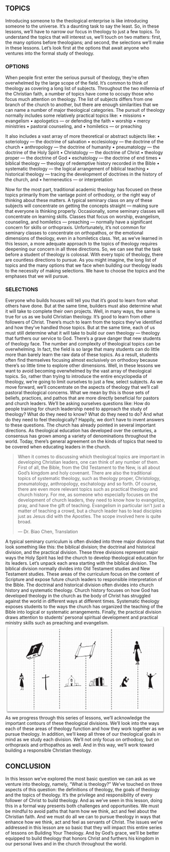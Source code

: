 ## TOPICS

Introducing someone to the theological enterprise is like introducing someone to the universe. It’s a daunting task to say the least. So, in these lessons, we’ll have to narrow our focus in theology to just a few topics. 
To understand the topics that will interest us, we’ll touch on two matters: first, the many options before theologians; and second, the selections we’ll make in these lessons. Let’s look first at the options that await anyone who ventures into the formal study of theology. 


### OPTIONS

When people first enter the serious pursuit of theology, they’re often overwhelmed by the large scope of the field. It’s common to think of theology as covering a long list of subjects. Throughout the two millennia of the Christian faith, a number of topics have come to occupy those who focus much attention on theology. The list of subjects differs from one branch of the church to another, but there are enough similarities that we can name a number of major theological categories. 
The pursuit of theology normally includes some relatively practical topics like: 
•	missions 
•	evangelism 
•	apologetics — or defending the faith
•	worship 
•	mercy ministries 
•	pastoral counseling, and 
•	homiletics — or preaching 

It also includes a vast array of more theoretical or abstract subjects like: 
•	soteriology — the doctrine of salvation 
•	ecclesiology — the doctrine of the church 
•	anthropology — the doctrine of humanity 
•	pneumatology — the doctrine of the Holy Spirit 
•	Christology — the doctrine of Christ 
•	theology proper — the doctrine of God
•	eschatology — the doctrine of end times 
•	biblical theology — theology of redemptive history recorded in the Bible 
•	systematic theology — the logical arrangement of biblical teaching
•	historical theology — tracing the development of doctrines in the history of the church, and 
•	hermeneutics — or interpretation

Now for the most part, traditional academic theology has focused on these topics primarily from the vantage point of orthodoxy, or the right way of thinking about these matters. A typical seminary class on any of these subjects will concentrate on getting the concepts straight — making sure that everyone is thinking properly. Occasionally, some seminary classes will concentrate on learning skills. Classes that focus on worship, evangelism, counseling, and homiletics — preaching — normally have a significant concern for skills or orthopraxis. Unfortunately, it’s not common for seminary classes to concentrate on orthopathos, or the emotional dimensions of theology, even in a homiletics class. Yet, as we’ve learned in this lesson, a more adequate approach to the topics of theology requires deepening our concern in all three directions. So, we can see that the task before a student of theology is colossal. With every topic of theology, there are countless directions to pursue. 
As you might imagine, the long list of topics and the many options that we face when building our theology leads to the necessity of making selections. We have to choose the topics and the emphases that we will pursue.


### SELECTIONS

Everyone who builds houses will tell you that it’s good to learn from what others have done. But at the same time, builders must also determine what it will take to complete their own projects. Well, in many ways, the same is true for us as we build Christian theology. It’s good to learn from other followers of Christ. There’s much to learn from the topics they’ve identified and how they’ve handled those topics. But at the same time, each of us must still determine what it will take to build our own theology — theology that furthers our service to God. 
There’s a grave danger that new students of theology face. The number and complexity of theological topics can be overwhelming. In fact, the field is so large that many students can do little more than barely learn the raw data of these topics. As a result, students often find themselves focusing almost exclusively on orthodoxy because there’s so little time to explore other dimensions. 
Well, in these lessons we want to avoid becoming overwhelmed by the vast array of theological topics. So, rather than trying to introduce the entire encyclopedia of theology, we’re going to limit ourselves to just a few, select subjects. As we move forward, we’ll concentrate on the aspects of theology that we’ll call pastoral theological concerns. What we mean by this is those sets of beliefs, practices, and pathos that are more directly beneficial for pastors and church leaders. We’ll be asking ourselves questions like: How do people training for church leadership need to approach the study of theology? What do they need to know? What do they need to do? And what do they need to feel theologically?
Happily, we don’t have to invent answers to these questions. The church has already pointed in several important directions. As theological education has developed over the centuries, a consensus has grown among a variety of denominations throughout the world. Today, there’s general agreement on the kinds of topics that need to be covered when educating leaders in the church.

> When it comes to discussing which theological topics are important in developing Christian leaders, one can think of any number of them. First of all, the Bible, from the Old Testament to the New, is all about God’s kingdom and holy covenant. There are also the traditional topics of systematic theology, such as theology proper, Christology, pneumatology, anthropology, eschatology and so forth. Of course, there are even more relevant topics such as practical theology and church history. For me, as someone who especially focuses on the development of church leaders, they need to know how to evangelize, pray, and have the gift of teaching. Evangelism in particular isn't just a matter of teaching a crowd, but a church leader has to lead disciples just as Jesus did with the Apostles. The scope involved here is quite broad. 
> 
> — Dr. Biao Chen, Translation

A typical seminary curriculum is often divided into three major divisions that look something like this: the biblical division; the doctrinal and historical division, and the practical division. These three divisions represent major ways the Holy Spirit has led the church to develop theological education for its leaders. Let’s unpack each area starting with the biblical division.
The biblical division normally divides into Old Testament studies and New Testament studies. These areas of the curriculum focus on the content of Scripture and expose future church leaders to responsible interpretation of the Bible. The doctrinal and historical division often divides into church history and systematic theology. Church history focuses on how God has developed theology in the church as the body of Christ has struggled against the world in different ways at different times. Systematic theology exposes students to the ways the church has organized the teaching of the Bible into logical or systematic arrangements. Finally, the practical division draws attention to students’ personal spiritual development and practical ministry skills such as preaching and evangelism.
![1.2.7.m.pic08.png](https://github.com/thirdmill/images/raw/main/1.2.7.m.pic08.png)
As we progress through this series of lessons, we’ll acknowledge the important contours of these theological divisions. We’ll look into the ways each of these areas of theology function and how they work together as we pursue theology. In addition, we’ll keep all three of our theological goals in mind as we study each division. We’ll not only focus on orthodoxy, but on orthopraxis and orthopathos as well. And in this way, we’ll work toward building a responsible Christian theology. 



## CONCLUSION

In this lesson we’ve explored the most basic question we can ask as we venture into theology, namely, “What is theology?” We’ve touched on three aspects of this question: the definitions of theology, the goals of theology and the topics of theology. 
 It’s the privilege and responsibility of every follower of Christ to build theology. And as we’ve seen in this lesson, doing this in a formal way presents both challenges and opportunities. We must be mindful to avoid paths that harm how we think, act and feel about the Christian faith. And we must do all we can to pursue theology in ways that enhance how we think, act and feel as servants of Christ. The issues we’ve addressed in this lesson are so basic that they will impact this entire series of lessons on Building Your Theology. And by God’s grace, we’ll be better equipped to build theology that honors Christ and furthers his kingdom in our personal lives and in the church throughout the world. 